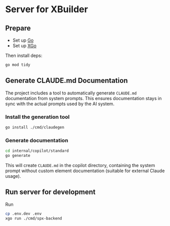 # Server for XBuilder

## Prepare

* Set up [Go](https://go.dev/doc/install)
* Set up [XGo](https://github.com/goplus/xgo/blob/main/doc/docs.md)

Then install deps:

```sh
go mod tidy
```

## Generate CLAUDE.md Documentation

The project includes a tool to automatically generate `CLAUDE.md` documentation from system prompts. This ensures documentation stays in sync with the actual prompts used by the AI system.

### Install the generation tool

```sh
go install ./cmd/claudegen
```

### Generate documentation

```sh
cd internal/copilot/standard
go generate
```

This will create `CLAUDE.md` in the copilot directory, containing the system prompt without custom element documentation (suitable for external Claude usage).

## Run server for development

Run

```sh
cp .env.dev .env
xgo run ./cmd/spx-backend
```
